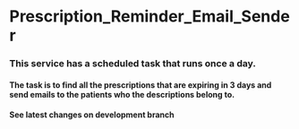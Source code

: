 # Prescription_Reminder_Email_Sender
### This service has a scheduled task that runs once a day. 
#### The task is to find all the prescriptions that are expiring in 3 days and send emails to the patients who the descriptions belong to.

#### See latest changes on development branch
